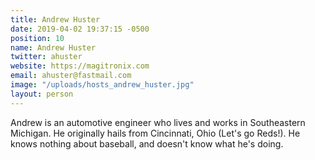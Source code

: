 ```yaml
---
title: Andrew Huster
date: 2019-04-02 19:37:15 -0500
position: 10
name: Andrew Huster
twitter: ahuster
website: https://magitronix.com
email: ahuster@fastmail.com
image: "/uploads/hosts_andrew_huster.jpg"
layout: person
---
```


Andrew is an automotive engineer who lives and works in Southeastern Michigan. He originally hails from Cincinnati, Ohio (Let's go Reds!). He knows nothing about baseball, and doesn't know what he's doing.
